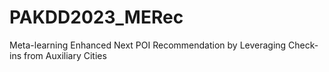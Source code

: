 # PAKDD2023_MERec
Meta-learning Enhanced Next POI Recommendation by Leveraging Check-ins from Auxiliary Cities
